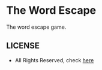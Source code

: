 # The Word Escape

The word escape game.

## LICENSE

- All Rights Reserved, check [here](./LICENSE)